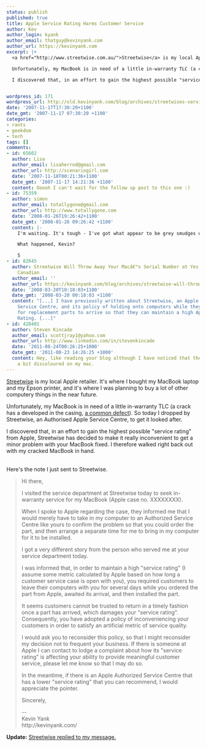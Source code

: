 ```yaml
---
status: publish
published: true
title: Apple Service Rating Harms Customer Service
author: Kev
author_login: kyank
author_email: thatguy@kevinyank.com
author_url: https://kevinyank.com
excerpt: |+
  <a href="http://www.streetwise.com.au/">Streetwise</a> is my local Apple retailer. It's where I bought my MacBook laptop and my Epson printer, and it's where I was planning to buy a lot of other computery things in the near future.

  Unfortunately, my MacBook is in need of a little in-warranty TLC (a crack has a developed in the casing, <a title="other reports of this defect" href="http://www.appledefects.com/index.php?s=macbook+crack">a common defect</a>). So today I dropped by Streetwise, an Authorised Apple Service Centre, to get it looked after.

  I discovered that, in an effort to gain the highest possible "service rating" from Apple, Streetwise has decided to make it really inconvenient to get a minor problem with your MacBook fixed. I therefore walked right back out with my cracked MacBook in hand.


wordpress_id: 171
wordpress_url: http://old.kevinyank.com/blog/archives/streetwises-service-rating-harms-customer-service
date: '2007-11-17T17:30:20+1100'
date_gmt: '2007-11-17 07:30:20 +1100'
categories:
- rants
- geekdom
- tech
tags: []
comments:
- id: 65602
  author: Lisa
  author_email: lisaherrod@gmail.com
  author_url: http://scenariogirl.com
  date: '2007-11-18T00:21:36+1100'
  date_gmt: '2007-11-17 14:21:36 +1100'
  content: Ooooh I can't wait for the follow up post to this one :)
- id: 75359
  author: simon
  author_email: totallygone@gmail.com
  author_url: http://www.totallygone.com
  date: '2008-01-26T19:26:42+1100'
  date_gmt: '2008-01-26 09:26:42 +1100'
  content: |-
    I'm waiting. It's tough - I've got what appear to be grey smudges under the surface of my MBP's LCD and I'm reluctant to take it in for service because, like most Mac users, I don't want to be without my computer for days/weeks.

    What happened, Kevin?

    S
- id: 82645
  author: Streetwise Will Throw Away Your Macâ€™s Serial Number at Yes, I&#8217;m
    Canadian
  author_email: ''
  author_url: https://kevinyank.com/blog/archives/streetwise-will-throw-away-your-mace28099s-serial-number
  date: '2008-03-20T10:18:03+1100'
  date_gmt: '2008-03-20 00:18:03 +1100'
  content: "[...] I have previously written about Streetwise, an Apple Authorised
    Service Centre, and its policy of holding onto computers while they wait days
    for replacement parts to arrive so that they can maintain a high Apple Service
    Rating. [...]"
- id: 428401
  author: Steven Kincade
  author_email: scottjray1@yahoo.com
  author_url: http://www.linkedin.com/in/stevenkincade
  date: '2011-08-24T00:26:25+1000'
  date_gmt: '2011-08-23 14:26:25 +1000'
  content: Hey, like reading your blog although I have noticed that the images look
    a bit discoloured on my mac.
---
```

<p><a href="http://www.streetwise.com.au/">Streetwise</a> is my local Apple retailer. It's where I bought my MacBook laptop and my Epson printer, and it's where I was planning to buy a lot of other computery things in the near future.</p>
<p>Unfortunately, my MacBook is in need of a little in-warranty TLC (a crack has a developed in the casing, <a title="other reports of this defect" href="http://www.appledefects.com/index.php?s=macbook+crack">a common defect</a>). So today I dropped by Streetwise, an Authorised Apple Service Centre, to get it looked after.</p>
<p>I discovered that, in an effort to gain the highest possible "service rating" from Apple, Streetwise has decided to make it really inconvenient to get a minor problem with your MacBook fixed. I therefore walked right back out with my cracked MacBook in hand.</p>
<p><a id="more"></a><a id="more-171"></a><br />
Here's the note I just sent to Streetwise.</p>
<blockquote><p>Hi there,</p>
<p>I visited the service department at Streetwise today to seek in-warranty service for my MacBook (Apple case no. XXXXXXXX).</p>
<p>When I spoke to Apple regarding the case, they informed me that I would merely have to take in my computer to an Authorized Service Centre like yours to confirm the problem so that you could order the part, and then arrange a separate time for me to bring in my computer for it to be installed.</p>
<p>I got a very different story from the person who served me at your service department today.</p>
<p>I was informed that, in order to maintain a high "service rating" (I assume some metric calculated by Apple based on how long a customer service case is open with you), you required customers to leave their computers with you for several days while you ordered the part from Apple, awaited its arrival, and then installed the part.</p>
<p>It seems customers cannot be trusted to return in a timely fashion once a part has arrived, which damages your "service rating". Consequently, you have adopted a policy of inconveniencing your customers in order to satisfy an artificial metric of service quality.</p>
<p>I would ask you to reconsider this policy, so that I might reconsider my decision not to frequent your business. If there is someone at Apple I can contact to lodge a complaint about how its "service rating" is affecting your ability to provide meaningful customer service, please let me know so that I may do so.</p>
<p>In the meantime, if there is an Apple Authorized Service Centre that has a lower "service rating" that you can recommend, I would appreciate the pointer.</p>
<p>Sincerely,</p>
<p>--<br />
Kevin Yank<br />
http://kevinyank.com/</p></blockquote>
<p><strong>Update:</strong> <a href="https://kevinyank.com/posts/apple-service-rating-update">Streetwise replied to my message.</a></p>
